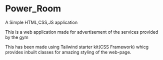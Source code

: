 # Power_Room
A Simple HTML,CSS,JS application

This is a web application made for advertisement of the services provided by the gym

This has been made using Tailwind starter kit(CSS Framework) whicg provides inbuilt classes for amazing styling of the web-page.
